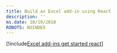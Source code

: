 ```yaml
---
title: Build an Excel add-in using React
description: ''
ms.date: 10/19/2018
ROBOTS: NOINDEX
---
```


[!include[Excel add-ins get started react](../includes/file-get-started-excel-react.md)]
